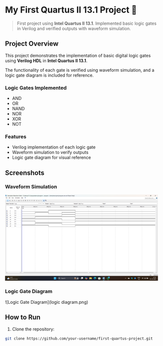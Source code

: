 # My First Quartus II 13.1 Project 🚀

> First project using **Intel Quartus II 13.1**. Implemented basic logic gates in Verilog and verified outputs with waveform simulation.

## Project Overview

This project demonstrates the implementation of basic digital logic gates using **Verilog HDL** in **Intel Quartus II 13.1**.  

The functionality of each gate is verified using waveform simulation, and a logic gate diagram is included for reference.

### Logic Gates Implemented

- AND  
- OR  
- NAND  
- NOR  
- XOR  
- NOT  

### Features

- Verilog implementation of each logic gate  
- Waveform simulation to verify outputs  
- Logic gate diagram for visual reference  

## Screenshots

### Waveform Simulation
![Waveform Output](waveform.png)

### Logic Gate Diagram
![Logic Gate Diagram](logic diagram.png)

## How to Run

1. Clone the repository:  
```bash
git clone https://github.com/your-username/first-quartus-project.git
